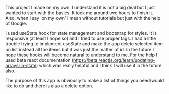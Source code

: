 This project I made on my own. I understand it is not a big deal but I just wanted to start with the basics. 
It took me around two hours to finish it.
Also, when I say 'on my own' I mean without tutorials but just with the help of Google. 

I used useState hook for state management and bootstrap for styles. It is responsive (at least I hope so) and I tried to use proper tags. 
I had a little trouble trying to implement useState and make the app delete selected item on list instead all the items but it was just the matter of id.
In the future I hope these hooks will become natural to understand to me. For the help I used beta react documentation (https://beta.reactjs.org/learn/updating-arrays-in-state) which was really helpful and I think I will use it in the future also.

The purpose of this app is obviously to make a list of things you need/would like to do and there is also a delete option.